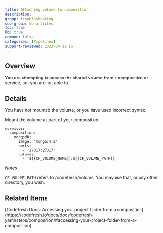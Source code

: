 ```yaml
---
title: Attaching volume to composition
description: 
group: troubleshooting
sub-group: kb-articles
toc: true
kb: true
common: false
categories: [Pipelines]
support-reviewed: 2023-04-18 LG
---
```


## Overview

You are attempting to access the shared volume from a composition or service,
but you are not able to.

## Details

You have not mounted the volume, or you have used incorrect syntax.

Mount the volume as part of your composition.

    
    
    services:
      composition:
        mongodb:
          image: 'mongo:4.2'
          ports:
            - '27017:27017'
          volumes: 
            - '${{CF_VOLUME_NAME}}:${{CF_VOLUME_PATH}}'
    

_Notes_

`CF_VOLUME_PATH` refers to /codefresh/volume. You may use that, or any other
directory, you wish.

## Related Items

[Codefresh Docs: Accessing your project folder from a
composition](https://codefresh.io/docs/docs/codefresh-
yaml/steps/composition/#accessing-your-project-folder-from-a-composition)

